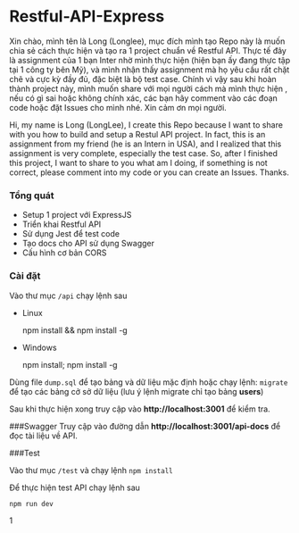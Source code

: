 # Restful-API-Express

Xin chào, mình tên là Long (Longlee), mục đích mình tạo Repo này là muốn chia sẻ cách thực hiện và tạo ra 1 project chuẩn về Restful API. Thực tế đây là assignment của 1 bạn Inter nhờ mình thực hiện (hiện bạn ấy đang thực tập tại 1 công ty bên Mỹ), và mình nhận thấy assignment mà họ yêu cầu rất chặt chẽ và cực kỳ đầy đủ, đặc biệt là bộ test case. Chính vì vậy sau khi hoàn thành project này, mình muốn share với mọi người cách mà mình thực hiện , nếu có gì sai hoặc không chính xác, các bạn hãy comment vào các đoạn code hoặc đặt Issues cho mình nhé. Xin cảm ơn mọi người.

Hi, my name is Long (LongLee), I create this Repo because I want to share with you how to build and setup a Restul API project. In fact, this is an assignment from my friend (he is an Intern in USA), and I realized that this assignment is very complete, especially 
the test case. So, after I finished this project, I want to share to you what am I doing, if something is not correct, please comment into my code or you can create an Issues. Thanks. 

### Tổng quát

- Setup 1 project với ExpressJS
- Triển khai Restful API
- Sử dụng Jest để test code
- Tạo docs cho API sử dụng Swagger
- Cấu hình cơ bản CORS

### Cài đặt

  Vào thư mục `/api` chạy lệnh sau
  - Linux
  		

    npm install && npm install -g

- Windows


    npm install; npm install -g

Dùng file `dump.sql` để tạo bảng và dữ liệu mặc định hoặc chạy lệnh: `migrate` để tạo các bảng cở sở dữ liệu (lưu ý lệnh migrate chỉ tạo bảng **users**)

Sau khi thực hiện xong truy cập vào **http://localhost:3001** để kiểm tra.



###Swagger
Truy cập vào đường dẫn **http://localhost:3001/api-docs** để đọc tài liệu về API.

###Test

Vào thư mục `/test` và chạy lệnh `npm install`

Để thực hiện test API chạy lệnh sau

    npm run dev
1
